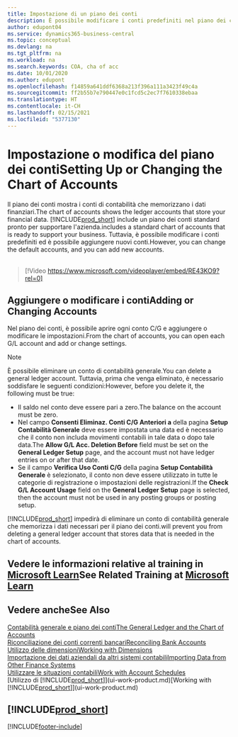 ```yaml
---
title: Impostazione di un piano dei conti
description: È possibile modificare i conti predefiniti nel piano dei conti ed è possibile aggiungere nuovi conti.
author: edupont04
ms.service: dynamics365-business-central
ms.topic: conceptual
ms.devlang: na
ms.tgt_pltfrm: na
ms.workload: na
ms.search.keywords: COA, cha of acc
ms.date: 10/01/2020
ms.author: edupont
ms.openlocfilehash: f14859a641ddf6368a213f396a111a3423f49c4a
ms.sourcegitcommit: ff2b55b7e790447e0c1fcd5c2ec7f7610338ebaa
ms.translationtype: HT
ms.contentlocale: it-CH
ms.lasthandoff: 02/15/2021
ms.locfileid: "5377130"
---
```

# <a name="setting-up-or-changing-the-chart-of-accounts"></a><span data-ttu-id="dda4d-103">Impostazione o modifica del piano dei conti</span><span class="sxs-lookup"><span data-stu-id="dda4d-103">Setting Up or Changing the Chart of Accounts</span></span>
<span data-ttu-id="dda4d-104">Il piano dei conti mostra i conti di contabilità che memorizzano i dati finanziari.</span><span class="sxs-lookup"><span data-stu-id="dda4d-104">The chart of accounts shows the ledger accounts that store your financial data.</span></span> [!INCLUDE[prod_short](includes/prod_short.md)] <span data-ttu-id="dda4d-105">include un piano dei conti standard pronto per supportare l'azienda.</span><span class="sxs-lookup"><span data-stu-id="dda4d-105">includes a standard chart of accounts that is ready to support your business.</span></span>
<span data-ttu-id="dda4d-106">Tuttavia, è possibile modificare i conti predefiniti ed è possibile aggiungere nuovi conti.</span><span class="sxs-lookup"><span data-stu-id="dda4d-106">However, you can change the default accounts, and you can add new accounts.</span></span>
<br><br>  

> [!Video https://www.microsoft.com/videoplayer/embed/RE43KO9?rel=0]


## <a name="adding-or-changing-accounts"></a><span data-ttu-id="dda4d-107">Aggiungere o modificare i conti</span><span class="sxs-lookup"><span data-stu-id="dda4d-107">Adding or Changing Accounts</span></span>
<span data-ttu-id="dda4d-108">Nel piano dei conti, è possibile aprire ogni conto C/G e aggiungere o modificare le impostazioni.</span><span class="sxs-lookup"><span data-stu-id="dda4d-108">From the chart of accounts, you can open each G/L account and add or change settings.</span></span>

> [!NOTE]  
>   <span data-ttu-id="dda4d-109">È possibile eliminare un conto di contabilità generale.</span><span class="sxs-lookup"><span data-stu-id="dda4d-109">You can delete a general ledger account.</span></span> <span data-ttu-id="dda4d-110">Tuttavia, prima che venga eliminato, è necessario soddisfare le seguenti condizioni:</span><span class="sxs-lookup"><span data-stu-id="dda4d-110">However, before you delete it, the following must be true:</span></span>  
>  
>   * <span data-ttu-id="dda4d-111">Il saldo nel conto deve essere pari a zero.</span><span class="sxs-lookup"><span data-stu-id="dda4d-111">The balance on the account must be zero.</span></span>  
>   * <span data-ttu-id="dda4d-112">Nel campo **Consenti Eliminaz. Conti C/G Anteriori a** della pagina **Setup Contabilità Generale** deve essere impostata una data ed è necessario che il conto non includa movimenti contabili in tale data o dopo tale data.</span><span class="sxs-lookup"><span data-stu-id="dda4d-112">The **Allow G/L Acc. Deletion Before** field must be set on the **General Ledger Setup** page, and the account must not have ledger entries on or after that date.</span></span>  
>   * <span data-ttu-id="dda4d-113">Se il campo **Verifica Uso Conti C/G** della pagina **Setup Contabilità Generale** è selezionato, il conto non deve essere utilizzato in tutte le categorie di registrazione o impostazioni delle registrazioni.</span><span class="sxs-lookup"><span data-stu-id="dda4d-113">If the **Check G/L Account Usage** field on the **General Ledger Setup** page is selected, then the account must not be used in any posting groups or posting setup.</span></span>  

[!INCLUDE[prod_short](includes/prod_short.md)] <span data-ttu-id="dda4d-114">impedirà di eliminare un conto di contabilità generale che memorizza i dati necessari per il piano dei conti.</span><span class="sxs-lookup"><span data-stu-id="dda4d-114">will prevent you from deleting a general ledger account that stores data that is needed in the chart of accounts.</span></span>  

## <a name="see-related-training-at-microsoft-learn"></a><span data-ttu-id="dda4d-115">Vedere le informazioni relative al training in [Microsoft Learn](/learn/modules/chart-accounts-dynamics-365-business-central/index)</span><span class="sxs-lookup"><span data-stu-id="dda4d-115">See Related Training at [Microsoft Learn](/learn/modules/chart-accounts-dynamics-365-business-central/index)</span></span>

## <a name="see-also"></a><span data-ttu-id="dda4d-116">Vedere anche</span><span class="sxs-lookup"><span data-stu-id="dda4d-116">See Also</span></span>
[<span data-ttu-id="dda4d-117">Contabilità generale e piano dei conti</span><span class="sxs-lookup"><span data-stu-id="dda4d-117">The General Ledger and the Chart of Accounts</span></span>](finance-general-ledger.md)  
[<span data-ttu-id="dda4d-118">Riconciliazione dei conti correnti bancari</span><span class="sxs-lookup"><span data-stu-id="dda4d-118">Reconciling Bank Accounts</span></span>](bank-manage-bank-accounts.md)  
[<span data-ttu-id="dda4d-119">Utilizzo delle dimensioni</span><span class="sxs-lookup"><span data-stu-id="dda4d-119">Working with Dimensions</span></span>](finance-dimensions.md)  
[<span data-ttu-id="dda4d-120">Importazione dei dati aziendali da altri sistemi contabili</span><span class="sxs-lookup"><span data-stu-id="dda4d-120">Importing Data from Other Finance Systems</span></span>](across-import-data-configuration-packages.md)  
[<span data-ttu-id="dda4d-121">Utilizzare le situazioni contabili</span><span class="sxs-lookup"><span data-stu-id="dda4d-121">Work with Account Schedules</span></span>](bi-how-work-account-schedule.md)  
<span data-ttu-id="dda4d-122">[Utilizzo di [!INCLUDE[prod_short](includes/prod_short.md)]](ui-work-product.md)</span><span class="sxs-lookup"><span data-stu-id="dda4d-122">[Working with [!INCLUDE[prod_short](includes/prod_short.md)]](ui-work-product.md)</span></span>  

## [!INCLUDE[prod_short](includes/free_trial_md.md)]


[!INCLUDE[footer-include](includes/footer-banner.md)]